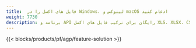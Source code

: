 ```yaml
---
title:  فایل های اکسل را در Windows، لینوکس و macOS ادغام کنید
weight: 7730
description: برنامه و API رایگان برای ترکیب فایل های اکسل XLS، XLSX، CSV، TSV، ODS، SXC و FODS
---
```

{{< blocks/products/pf/agp/feature-solution >}} 

